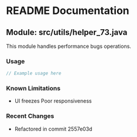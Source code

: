 # README Documentation

## Module: src/utils/helper_73.java

This module handles performance bugs operations.

### Usage

```java
// Example usage here
```

### Known Limitations

- UI freezes Poor responsiveness

### Recent Changes

- Refactored in commit 2557e03d
